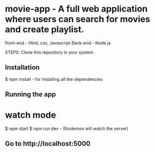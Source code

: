 # movie-app - A full web application where users can search for movies and create playlist.
front-end - Html, css, Javascript
Back-end - Node.js

STEPS:
Clone this repository in your system.

## Installation
$ npm install - for installing all the dependencies

## Running the app
# watch mode
$ npm start
$ npm run dev - (Nodemon will watch the server)

## Go to http://localhost:5000
